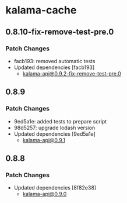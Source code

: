 # kalama-cache

## 0.8.10-fix-remove-test-pre.0

### Patch Changes

- facb193: removed automatic tests
- Updated dependencies [facb193]
  - kalama-api@0.9.2-fix-remove-test-pre.0

## 0.8.9

### Patch Changes

- 9ed5a1e: added tests to prepare script
- 98d5257: upgrade lodash version
- Updated dependencies [9ed5a1e]
  - kalama-api@0.9.1

## 0.8.8

### Patch Changes

- Updated dependencies [8f82e38]
  - kalama-api@0.9.0
